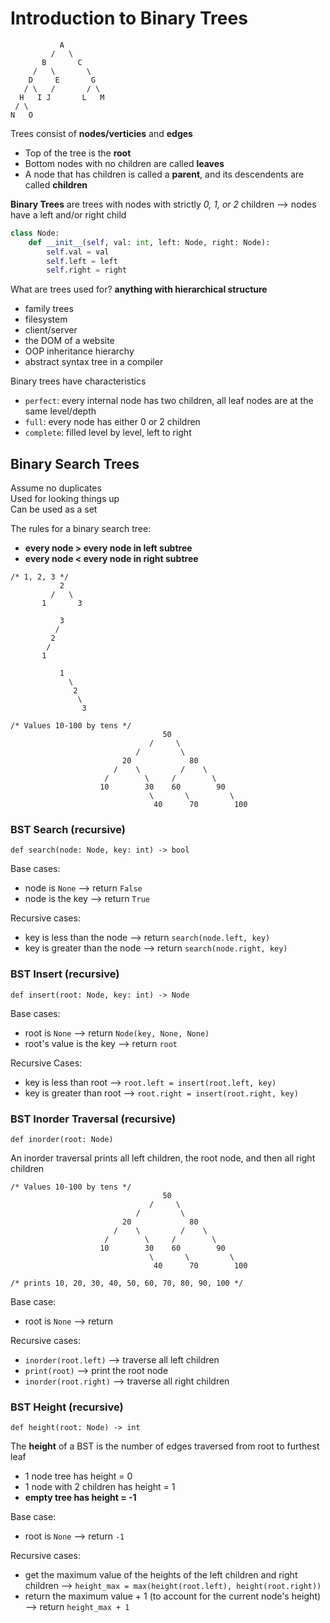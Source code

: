 # Introduction to Binary Trees

```
           A
         /   \
       B       C
     /   \       \
    D     E       G
   / \   /       / \
  H   I J       L   M
 / \
N   O
```

Trees consist of __nodes/verticies__ and __edges__
- Top of the tree is the __root__
- Bottom nodes with no children are called __leaves__
- A node that has children is called a __parent__, and its descendents are called __children__

__Binary Trees__ are trees with nodes with strictly _0, 1, or 2_ children --> nodes have a left and/or right child

```py
class Node:
    def __init__(self, val: int, left: Node, right: Node):
        self.val = val
        self.left = left
        self.right = right
```

What are trees used for? __anything with hierarchical structure__
- family trees
- filesystem
- client/server
- the DOM of a website
- OOP inheritance hierarchy
- abstract syntax tree in a compiler

Binary trees have characteristics
- `perfect`: every internal node has two children, all leaf nodes are at the same level/depth
- `full`: every node has either 0 or 2 children
- `complete`: filled level by level, left to right

## Binary Search Trees
Assume no duplicates\
Used for looking things up\
Can be used as a set

The rules for a binary search tree:
- __every node > every node in left subtree__
- __every node < every node in right subtree__

```
/* 1, 2, 3 */
           2
         /   \
       1       3

           3
          /   
         2
        /
       1      

           1
             \
              2
               \
                3   
```

```
/* Values 10-100 by tens */
                                  50
                               /     \
                            /         \
                         20             80
                       /    \         /    \
                     /        \     /        \
                    10        30    60        90
                               \       \         \
                                40      70        100
```

### BST Search (recursive)
`def search(node: Node, key: int) -> bool`

Base cases:
- node is `None` --> return `False`
- node is the key --> return `True`

Recursive cases:
- key is less than the node --> return `search(node.left, key)`
- key is greater than the node --> return `search(node.right, key)`

### BST Insert (recursive)
`def insert(root: Node, key: int) -> Node`

Base cases:
- root is `None` --> return `Node(key, None, None)`
- root's value is the key --> return `root`

Recursive Cases:
- key is less than root --> `root.left = insert(root.left, key)`
- key is greater than root --> `root.right = insert(root.right, key)`

### BST Inorder Traversal (recursive)
`def inorder(root: Node)`

An inorder traversal prints all left children, the root node, and then all right children

```
/* Values 10-100 by tens */
                                  50
                               /     \
                            /         \
                         20             80
                       /    \         /    \
                     /        \     /        \
                    10        30    60        90
                               \       \         \
                                40      70        100

/* prints 10, 20, 30, 40, 50, 60, 70, 80, 90, 100 */
```

Base case:
- root is `None` --> return

Recursive cases:
- `inorder(root.left)` --> traverse all left children
- `print(root)` --> print the root node
- `inorder(root.right)` --> traverse all right children

### BST Height (recursive)
`def height(root: Node) -> int`

The __height__ of a BST is the number of edges traversed from root to furthest leaf
- 1 node tree has height = 0
- 1 node with 2 children has height = 1
- __empty tree has height = -1__

Base case:
- root is `None` --> return `-1`

Recursive cases:
- get the maximum value of the heights of the left children and right children --> `height_max = max(height(root.left), height(root.right))`
- return the maximum value + 1 (to account for the current node's height) --> return `height_max + 1`
